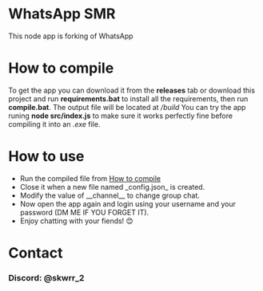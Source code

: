 # WhatsApp SMR
This node app is forking of WhatsApp

# How to compile
To get the app you can download it from the **releases** tab or download this project and run **requirements.bat** to install all the requirements, then run **compile.bat**. The output file will be located at */build*
You can try the app runing **node src/index.js** to make sure it works perfectly fine before compiling it into an *.exe* file.

# How to use
<ul>
<li><a>Run the compiled file from <a href="#how-to-compile">How to compile</a></li></a>
<li><a>Close it when a new file named _config.json_ is created.</li></a>
<li><a>Modify the value of __channel__ to change group chat.</li></a>
<li><a>Now open the app again and login using your username and your password (DM ME IF YOU FORGET IT).</li></a>
<li><a>Enjoy chatting with your fiends! 😊</li></a>
</ul>

# Contact
<h3>Discord: @skwrr_2</h3>